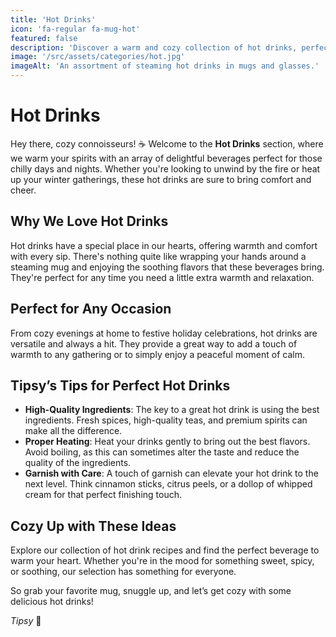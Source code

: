 ```yaml
---
title: 'Hot Drinks'
icon: 'fa-regular fa-mug-hot'
featured: false
description: 'Discover a warm and cozy collection of hot drinks, perfect for chilly days and festive gatherings. Comfort in every cup!'
image: '/src/assets/categories/hot.jpg'
imageAlt: 'An assortment of steaming hot drinks in mugs and glasses.'
---
```


# Hot Drinks

Hey there, cozy connoisseurs! ☕️ Welcome to the **Hot Drinks** section, where we warm your spirits with an array of delightful beverages perfect for those chilly days and nights. Whether you're looking to unwind by the fire or heat up your winter gatherings, these hot drinks are sure to bring comfort and cheer.

## Why We Love Hot Drinks

Hot drinks have a special place in our hearts, offering warmth and comfort with every sip. There's nothing quite like wrapping your hands around a steaming mug and enjoying the soothing flavors that these beverages bring. They're perfect for any time you need a little extra warmth and relaxation.

## Perfect for Any Occasion

From cozy evenings at home to festive holiday celebrations, hot drinks are versatile and always a hit. They provide a great way to add a touch of warmth to any gathering or to simply enjoy a peaceful moment of calm.

## Tipsy’s Tips for Perfect Hot Drinks

-   **High-Quality Ingredients**: The key to a great hot drink is using the best ingredients. Fresh spices, high-quality teas, and premium spirits can make all the difference.
-   **Proper Heating**: Heat your drinks gently to bring out the best flavors. Avoid boiling, as this can sometimes alter the taste and reduce the quality of the ingredients.
-   **Garnish with Care**: A touch of garnish can elevate your hot drink to the next level. Think cinnamon sticks, citrus peels, or a dollop of whipped cream for that perfect finishing touch.

## Cozy Up with These Ideas

Explore our collection of hot drink recipes and find the perfect beverage to warm your heart. Whether you're in the mood for something sweet, spicy, or soothing, our selection has something for everyone.

So grab your favorite mug, snuggle up, and let’s get cozy with some delicious hot drinks!

_Tipsy_ 🥂
